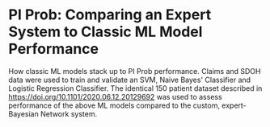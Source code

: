 # PI Prob: Comparing an Expert System to Classic ML Model Performance
How classic ML models stack up to PI Prob performance. 
Claims and SDOH data were used to train and validate an SVM, Naive Bayes' Classifier and Logistic Regression Classifier.  The identical 150 patient dataset described in https://doi.org/10.1101/2020.06.12.20129692 was used to assess performance of the above ML models compared to the custom, expert-Bayesian Network system. 
